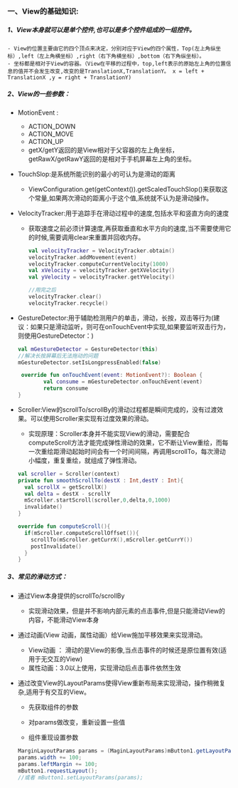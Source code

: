 ### 一、View的基础知识:

##### 1、View本身就可以是单个控件,也可以是多个控件组成的一组控件。		

	- View的位置主要由它的四个顶点来决定，分别对应于View的四个属性，Top(左上角纵坐标）,left（左上角横坐标）,right（右下角横坐标）,bottom（右下角纵坐标）。
	- 坐标都是相对于View的容器。（View在平移的过程中，top,left表示的原始左上角的位置信息的值并不会发生改变,改变的是TranslationX,TranslationY。 x = left + TranslationX ,y = right + TranslationY)

##### 2、View的一些参数：

 -  MotionEvent : 
    - ACTION_DOWN
    - ACTION_MOVE
    - ACTION_UP
    - getX/getY返回的是View相对于父容器的左上角坐标，getRawX/getRawY返回的是相对于手机屏幕左上角的坐标。

 - TouchSlop:是系统所能识别的最小的可认为是滑动的距离

   - ViewConfiguration.get(getContext()).getScaledTouchSlop()来获取这个常量,如果两次滑动的距离小于这个值,系统就不认为是滑动操作。

     

 - VelocityTracker:用于追踪手在滑动过程中的速度,包括水平和竖直方向的速度

   - 获取速度之前必须计算速度,再获取垂直和水平方向的速度,当不需要使用它的时候,需要调用clear来重置并回收内存。

     ```kotlin
     val velocityTracker = VelocityTracker.obtain()
     velocityTracker.addMovement(event)
     velocityTracker.computeCurrentVelocity(1000)
     val xVelocity = velocityTracker.getXVelocity()
     val yVelocity = velocityTracker.getYVelocity()
     
     //用完之后
     velocityTracker.clear()
     velocityTracker.recycle()
     ```

 - GestureDetector:用于辅助检测用户的单击，滑动，长按，双击等行为(建议：如果只是滑动监听，则可在onTouchEvent中实现,如果要监听双击行为，则使用GestureDetector：)

   ```kotlin
   val mGestureDetector = GestureDetector(this)
   //解决长按屏幕后无法拖动的问题
   mGestureDetector.setIsLongpressEnabled(false)
   
    override fun onTouchEvent(event: MotionEvent?): Boolean {
           val consume = mGestureDetector.onTouchEvent(event)
           return consume
   }
   ```

 - Scroller:View的scrollTo/scrollBy的滑动过程都是瞬间完成的，没有过渡效果。可以使用Scroller来实现有过度效果的滑动。

   - 实现原理：Scroller本身并不能实现View的滑动，需要配合computeScroll方法才能完成弹性滑动的效果，它不断让View重绘，而每一次重绘距滑动起始时间会有一个时间间隔，再调用scrollTo，每次滑动小幅度，重复重绘，就组成了弹性滑动。
   
   ```kotlin
   val scroller = Scroller(context)
   private fun smoothScrollTo(destX : Int,destY : Int){
     val scrollX = getScrollX()
     val delta = destX - scrollY
     mScroller.startScroll(scroller,0,delta,0,1000)
     invalidate()
   }
   
   override fun computeScroll(){
     if(mScroller.computeScrollOffset()){
       scrollTo(mScroller.getCurrX(),mScroller.getCurrY())
       postInvalidate()
     }
   }
   ```

##### 3、常见的滑动方式：

- 通过View本身提供的scrollTo/scrollBy

  - 实现滑动效果，但是并不影响内部元素的点击事件,但是只能滑动View的内容，不能滑动View本身

- 通过动画(View 动画，属性动画）给View施加平移效果来实现滑动。

  - View动画 ： 滑动的是View的影像,当点击事件的时候还是原位置有效(适用于无交互的View)
  - 属性动画：3.0以上使用，实现滑动后点击事件依然生效

- 通过改变View的LayoutParams使得View重新布局来实现滑动，操作稍微复杂,适用于有交互的View。

  - 先获取组件的参数

  - 对params做改变，重新设置一些值

  - 组件重现设置参数

  ```java
  MarginLayoutParams params = (MaginLayoutParams)mButton1.getLayoutParams();
  params.width += 100;
  params.leftMargin += 100;
  mButton1.requestLayout();
  //或者 mButton1.setLayoutParams(params);
  ```

  





